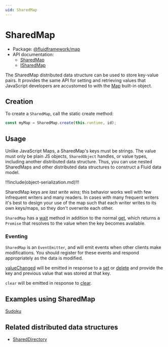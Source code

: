 ```yaml
---
uid: SharedMap
---
```


# SharedMap

- Package: [@fluidframework/map](../api/fluid-map.md)
- API documentation:
  - [SharedMap](../api/fluid-map.sharedmap.md)
  - [ISharedMap](../api/fluid-map.isharedmap.md)

The SharedMap distributed data structure can be used to store key-value pairs. It provides the same API for setting and
retrieving values that JavaScript developers are accustomed to with the
[Map](https://developer.mozilla.org/en-US/docs/Web/JavaScript/Reference/Global_Objects/Map) built-in object.

## Creation

To create a `SharedMap`, call the static create method:

```typescript
const myMap = SharedMap.create(this.runtime, id);
```

## Usage

Unlike JavaScript Maps, a SharedMap's keys must be strings. The value must only be plain JS objects, `SharedObject`
handles, or value types, including another distributed data structure. Thus, you can use nested SharedMaps and other
distributed data structures to construct a Fluid data model.

!!!include(object-serialization.md)!!!

SharedMap keys are _last write wins_; this behavior works well with few infrequent writers and many readers. In cases
with many frequent writers it's best to design your use of the map such that each writer writes to its own keys/maps, so
they don't overwrite each other.

`SharedMap` has a [wait](../api/fluid-map.sharedmap.wait.md) method in addition to the normal
[get](../api/fluid-map.sharedmap.get.md), which returns a `Promise` that resolves to the value when the key becomes
available.

### Eventing

`SharedMap` is an `EventEmitter`, and will emit events when other clients make modifications. You should register for
these events and respond appropriately as the data is modified.

[valueChanged](../api/fluid-map.sharedmap.on_1.md) will be emitted in response to a
[set](../api/fluid-map.sharedmap.set.md) or [delete](../api/fluid-map.sharedmap.delete.md) and
provide the key and previous value that was stored at that key.

`clear` will be emitted in response to [clear](../api/fluid-map.sharedmap.clear.md).

## Examples using SharedMap

[Sudoku](../examples/sudoku.md)

## Related distributed data structures

- [SharedDirectory][]

[SharedDirectory]: ./SharedDirectory.md
